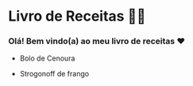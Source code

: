 # Livro de Receitas :woman_cook:

### Olá! Bem vindo(a) ao meu livro de receitas :heart:

+ Bolo de Cenoura 

+ Strogonoff de frango 
